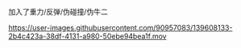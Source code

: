 
加入了重力/反弹/伪碰撞/伪牛二


https://user-images.githubusercontent.com/90957083/139608133-2b4c423a-38df-4131-a980-50ebe94bea1f.mov

